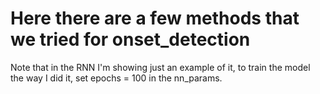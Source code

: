 # Here there are a few methods that we tried for onset_detection

Note that in the RNN I'm showing just an example of it, to train the model the way 
I did it, set epochs = 100 in the nn_params.

